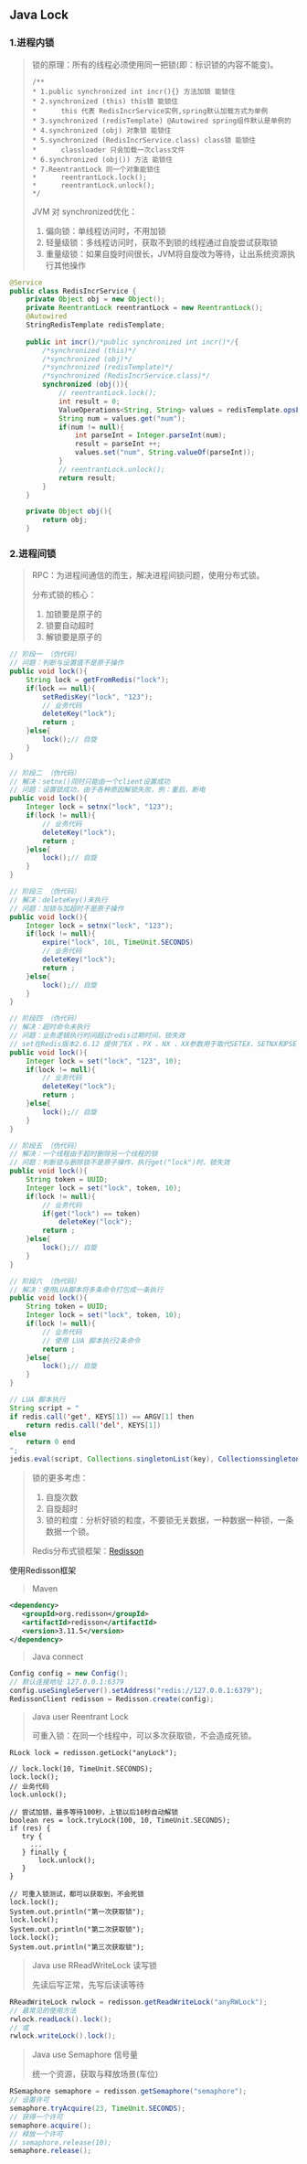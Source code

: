 ## Java Lock

### 1.进程内锁

>锁的原理：所有的线程必须使用同一把锁(即：标识锁的内容不能变)。
>
>```
>/**
>* 1.public synchronized int incr(){} 方法加锁 能锁住
>* 2.synchronized (this) this锁 能锁住
>*      this 代表 RedisIncrService实例,spring默认加载方式为单例
>* 3.synchronized (redisTemplate) @Autowired spring组件默认是单例的
>* 4.synchronized (obj) 对象锁 能锁住
>* 5.synchronized (RedisIncrService.class) class锁 能锁住
>*      classloader 只会加载一次class文件
>* 6.synchronized (obj()) 方法 能锁住
>* 7.ReentrantLock 同一个对象能锁住
>*      reentrantLock.lock();
>*      reentrantLock.unlock();
>*/
>```
>JVM 对 synchronized优化：
>
>1. 偏向锁：单线程访问时，不用加锁
>2. 轻量级锁：多线程访问时，获取不到锁的线程通过自旋尝试获取锁
>3. 重量级锁：如果自旋时间很长，JVM将自旋改为等待，让出系统资源执行其他操作

```java
@Service
public class RedisIncrService {
    private Object obj = new Object();
    private ReentrantLock reentrantLock = new ReentrantLock();
    @Autowired
    StringRedisTemplate redisTemplate;
    
    public int incr()/*public synchronized int incr()*/{
        /*synchronized (this)*/
        /*synchronized (obj)*/
        /*synchronized (redisTemplate)*/
        /*synchronized (RedisIncrService.class)*/
        synchronized (obj()){
            // reentrantLock.lock();
            int result = 0;
            ValueOperations<String, String> values = redisTemplate.opsForValue();
            String num = values.get("num");
            if(num != null){
                int parseInt = Integer.parseInt(num);
                result = parseInt ++;
                values.set("num", String.valueOf(parseInt));
            }
            // reentrantLock.unlock();
            return result;
        }
    }

    private Object obj(){
        return obj;
    }
```

### 2.进程间锁

>RPC：为进程间通信的而生，解决进程间锁问题，使用分布式锁。
>
>分布式锁的核心：
>
> 	1.  加锁要是原子的
> 	2. 锁要自动超时
> 	3. 解锁要是原子的

```java
// 阶段一 （伪代码）
// 问题：判断与设置值不是原子操作
public void lock(){
    String lock = getFromRedis("lock");
    if(lock == null){
        setRedisKey("lock", "123");
        // 业务代码
        deleteKey("lock");
        return ;
    }else{
		lock();// 自旋
    }
}

// 阶段二 （伪代码）
// 解决：setnx()同时只能由一个client设置成功
// 问题：设置锁成功，由于各种原因解锁失败，例：重启，断电
public void lock(){
    Integer lock = setnx("lock", "123");
    if(lock != null){
        // 业务代码
        deleteKey("lock");
        return ;
    }else{
		lock();// 自旋
    }
}

// 阶段三 （伪代码）
// 解决：deleteKey()未执行
// 问题：加锁与加超时不是原子操作
public void lock(){
    Integer lock = setnx("lock", "123");
    if(lock != null){
        expire("lock", 10L, TimeUnit.SECONDS)
        // 业务代码
        deleteKey("lock");
        return ;
    }else{
		lock();// 自旋
    }
}

// 阶段四 （伪代码）
// 解决：超时命令未执行
// 问题：业务逻辑执行时间超过redis过期时间，锁失效
// set在Redis版本2.6.12 提供了EX 、PX 、NX 、XX参数用于取代SETEX、SETNX和PSETEX
public void lock(){
    Integer lock = set("lock", "123", 10);
    if(lock != null){
        // 业务代码
        deleteKey("lock");
        return ;
    }else{
		lock();// 自旋
    }
}

// 阶段五 （伪代码）
// 解决：一个线程由于超时删除另一个线程的锁
// 问题：判断锁与删除锁不是原子操作，执行get("lock")时，锁失效
public void lock(){
    String token = UUID;
    Integer lock = set("lock", token, 10);
    if(lock != null){
        // 业务代码
        if(get("lock") == token)
        	deleteKey("lock");
        return ;
    }else{
		lock();// 自旋
    }
}

// 阶段六 （伪代码）
// 解决：使用LUA脚本将多条命令打包成一条执行
public void lock(){
    String token = UUID;
    Integer lock = set("lock", token, 10);
    if(lock != null){
        // 业务代码
        // 使用 LUA 脚本执行2条命令
        return ;
    }else{
		lock();// 自旋
    }
}

// LUA 脚本执行
String script = "
if redis.call('get', KEYS[1]) == ARGV[1] then 
    return redis.call('del', KEYS[1]) 
else 
    return 0 end
";
jedis.eval(script, Collections.singletonList(key), CollectionssingletonList(token));
```

>锁的更多考虑：
>
>1. 自旋次数
>2. 自旋超时
>3. 锁的粒度：分析好锁的粒度，不要锁无关数据，一种数据一种锁，一条数据一个锁。
>
>Redis分布式锁框架：[Redisson](https://github.com/redisson/redisson)

使用Redisson框架

>Maven

```xml
<dependency>
   <groupId>org.redisson</groupId>
   <artifactId>redisson</artifactId>
   <version>3.11.5</version>
</dependency>  
```

>Java connect

```java
Config config = new Config();
// 默认连接地址 127.0.0.1:6379
config.useSingleServer().setAddress("redis://127.0.0.1:6379");
RedissonClient redisson = Redisson.create(config);
```

>Java user Reentrant Lock 
>
>可重入锁：在同一个线程中，可以多次获取锁，不会造成死锁。

```
RLock lock = redisson.getLock("anyLock");

// lock.lock(10, TimeUnit.SECONDS);
lock.lock();
// 业务代码
lock.unlock();

// 尝试加锁，最多等待100秒，上锁以后10秒自动解锁
boolean res = lock.tryLock(100, 10, TimeUnit.SECONDS);
if (res) {
   try {
     ...
   } finally {
       lock.unlock();
   }
}

// 可重入锁测试，都可以获取到，不会死锁
lock.lock();
System.out.println("第一次获取锁");
lock.lock();
System.out.println("第二次获取锁");
lock.lock();
System.out.println("第三次获取锁");
```

>Java use RReadWriteLock 读写锁
>
>先读后写正常，先写后读读等待

```java
RReadWriteLock rwlock = redisson.getReadWriteLock("anyRWLock");
// 最常见的使用方法
rwlock.readLock().lock();
// 或
rwlock.writeLock().lock();
```

>Java use Semaphore 信号量
>
>统一个资源，获取与释放场景(车位)

```java
RSemaphore semaphore = redisson.getSemaphore("semaphore");
// 设置许可
semaphore.tryAcquire(23, TimeUnit.SECONDS); 
// 获得一个许可
semaphore.acquire();
// 释放一个许可
// semaphore.release(10);
semaphore.release();
```

